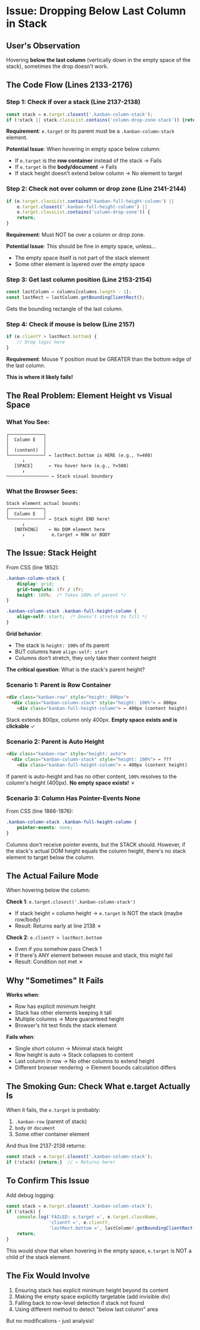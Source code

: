 # Issue: Dropping Below Last Column in Stack

## User's Observation
Hovering **below the last column** (vertically down in the empty space of the stack), sometimes the drop doesn't work.

## The Code Flow (Lines 2133-2176)

### Step 1: Check if over a stack (Line 2137-2138)
```javascript
const stack = e.target.closest('.kanban-column-stack');
if (!stack || stack.classList.contains('column-drop-zone-stack')) {return;}
```

**Requirement**: `e.target` or its parent must be a `.kanban-column-stack` element.

**Potential Issue**: When hovering in empty space below column:
- If `e.target` is the **row container** instead of the stack → Fails
- If `e.target` is the **body/document** → Fails
- If stack height doesn't extend below column → No element to target

### Step 2: Check not over column or drop zone (Line 2141-2144)
```javascript
if (e.target.classList.contains('kanban-full-height-column') ||
    e.target.closest('.kanban-full-height-column') ||
    e.target.classList.contains('column-drop-zone')) {
    return;
}
```

**Requirement**: Must NOT be over a column or drop zone.

**Potential Issue**: This should be fine in empty space, unless...
- The empty space itself is not part of the stack element
- Some other element is layered over the empty space

### Step 3: Get last column position (Line 2153-2154)
```javascript
const lastColumn = columns[columns.length - 1];
const lastRect = lastColumn.getBoundingClientRect();
```

Gets the bounding rectangle of the last column.

### Step 4: Check if mouse is below (Line 2157)
```javascript
if (e.clientY > lastRect.bottom) {
    // Drop logic here
}
```

**Requirement**: Mouse Y position must be GREATER than the bottom edge of the last column.

**This is where it likely fails!**

## The Real Problem: Element Height vs Visual Space

### What You See:
```
┌─────────────┐
│  Column E   │
│             │
│  (content)  │
└─────────────┘ ← lastRect.bottom is HERE (e.g., Y=400)
      ↓
   [SPACE]      ← You hover here (e.g., Y=500)
      ↓
──────────────── ← Stack visual boundary
```

### What the Browser Sees:
```
Stack element actual bounds:
┌─────────────┐
│  Column E   │
└─────────────┘ ← Stack might END here!
      ↓
   [NOTHING]    ← No DOM element here
      ↓          e.target = ROW or BODY
```

## The Issue: Stack Height

From CSS (line 1852):
```css
.kanban-column-stack {
    display: grid;
    grid-template: 1fr / 1fr;
    height: 100%;  /* Takes 100% of parent */
}

.kanban-column-stack .kanban-full-height-column {
    align-self: start;  /* Doesn't stretch to fill */
}
```

**Grid behavior**:
- The stack is `height: 100%` of its parent
- BUT columns have `align-self: start`
- Columns don't stretch, they only take their content height

**The critical question**: What is the stack's parent height?

### Scenario 1: Parent is Row Container
```html
<div class="kanban-row" style="height: 800px">
  <div class="kanban-column-stack" style="height: 100%"> ← 800px
    <div class="kanban-full-height-column"> ← 400px (content height)
```

Stack extends 800px, column only 400px. **Empty space exists and is clickable** ✓

### Scenario 2: Parent is Auto Height
```html
<div class="kanban-row" style="height: auto">
  <div class="kanban-column-stack" style="height: 100%"> ← ???
    <div class="kanban-full-height-column"> ← 400px (content height)
```

If parent is auto-height and has no other content, `100%` resolves to the column's height (400px). **No empty space exists!** ✗

### Scenario 3: Column Has Pointer-Events None

From CSS (line 1866-1876):
```css
.kanban-column-stack .kanban-full-height-column {
    pointer-events: none;
}
```

Columns don't receive pointer events, but the STACK should. However, if the stack's actual DOM height equals the column height, there's no stack element to target below the column.

## The Actual Failure Mode

When hovering below the column:

**Check 1**: `e.target.closest('.kanban-column-stack')`
- If stack height = column height → `e.target` is NOT the stack (maybe row/body)
- Result: Returns early at line 2138 ✗

**Check 2**: `e.clientY > lastRect.bottom`
- Even if you somehow pass Check 1
- If there's ANY element between mouse and stack, this might fail
- Result: Condition not met ✗

## Why "Sometimes" It Fails

**Works when**:
- Row has explicit minimum height
- Stack has other elements keeping it tall
- Multiple columns → More guaranteed height
- Browser's hit test finds the stack element

**Fails when**:
- Single short column → Minimal stack height
- Row height is auto → Stack collapses to content
- Last column in row → No other columns to extend height
- Different browser rendering → Element bounds calculation differs

## The Smoking Gun: Check What e.target Actually Is

When it fails, the `e.target` is probably:
1. `.kanban-row` (parent of stack)
2. `body` or `document`
3. Some other container element

And thus line 2137-2138 returns:
```javascript
const stack = e.target.closest('.kanban-column-stack');
if (!stack) {return;}  // ← Returns here!
```

## To Confirm This Issue

Add debug logging:
```javascript
const stack = e.target.closest('.kanban-column-stack');
if (!stack) {
    console.log('FAILED: e.target =', e.target.className,
                'clientY =', e.clientY,
                'lastRect.bottom =', lastColumn?.getBoundingClientRect().bottom);
    return;
}
```

This would show that when hovering in the empty space, `e.target` is NOT a child of the stack element.

## The Fix Would Involve

1. Ensuring stack has explicit minimum height beyond its content
2. Making the empty space explicitly targetable (add invisible div)
3. Falling back to row-level detection if stack not found
4. Using different method to detect "below last column" area

But no modifications - just analysis!
